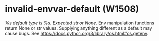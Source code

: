 # invalid-envvar-default (W1508)

*%s default type is %s. Expected str or None.* Env manipulation
functions return None or str values. Supplying anything different as a
default may cause bugs. See
<a href="https://docs.python.org/3/library/os.html#os.getenv" class="reference external">https://docs.python.org/3/library/os.html#os.getenv</a>.
